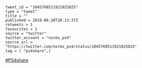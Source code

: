 ```
tweet_id = "1045768511921025025"
type = "tweet"
title = ""
published = 2018-09-28T20:13:37Z
retweets = 1
favourites = 1
source = "twitter"
twitter_account = "norms_ps4"
source_url = "https://twitter.com/norms_ps4/status/1045768511921025025"
tag = [ "ps4share",]
```

[#PS4share](/tags/ps4share/)

<p class='image'><img src='http://mnf.m17s.net/2018/09/28/DoNQ6vaXoAAInlT.jpg' alt=''></p>

